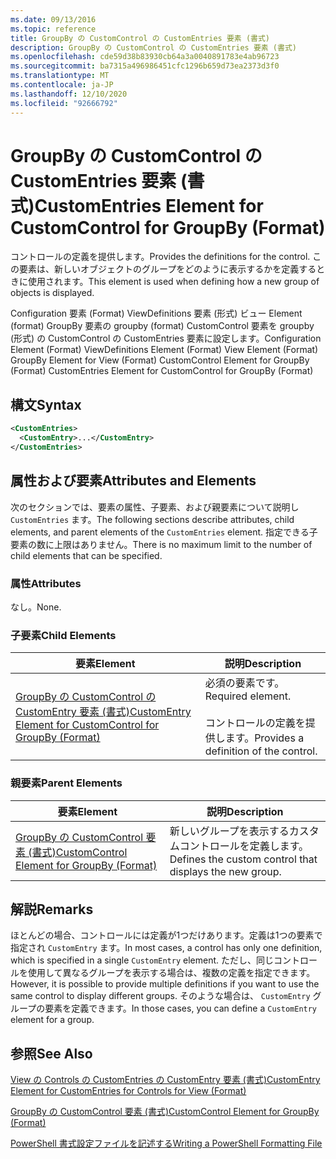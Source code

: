 ```yaml
---
ms.date: 09/13/2016
ms.topic: reference
title: GroupBy の CustomControl の CustomEntries 要素 (書式)
description: GroupBy の CustomControl の CustomEntries 要素 (書式)
ms.openlocfilehash: cde59d38b83930cb64a3a0040891783e4ab96723
ms.sourcegitcommit: ba7315a496986451cfc1296b659d73ea2373d3f0
ms.translationtype: MT
ms.contentlocale: ja-JP
ms.lasthandoff: 12/10/2020
ms.locfileid: "92666792"
---
```

# <a name="customentries-element-for-customcontrol-for-groupby-format"></a><span data-ttu-id="5f4cc-103">GroupBy の CustomControl の CustomEntries 要素 (書式)</span><span class="sxs-lookup"><span data-stu-id="5f4cc-103">CustomEntries Element for CustomControl for GroupBy (Format)</span></span>

<span data-ttu-id="5f4cc-104">コントロールの定義を提供します。</span><span class="sxs-lookup"><span data-stu-id="5f4cc-104">Provides the definitions for the control.</span></span> <span data-ttu-id="5f4cc-105">この要素は、新しいオブジェクトのグループをどのように表示するかを定義するときに使用されます。</span><span class="sxs-lookup"><span data-stu-id="5f4cc-105">This element is used when defining how a new group of objects is displayed.</span></span>

<span data-ttu-id="5f4cc-106">Configuration 要素 (Format) ViewDefinitions 要素 (形式) ビュー Element (format) GroupBy 要素の groupby (format) CustomControl 要素を groupby (形式) の CustomControl の CustomEntries 要素に設定します。</span><span class="sxs-lookup"><span data-stu-id="5f4cc-106">Configuration Element (Format) ViewDefinitions Element (Format) View Element (Format) GroupBy Element for View (Format) CustomControl Element for GroupBy (Format) CustomEntries Element for CustomControl for GroupBy (Format)</span></span>

## <a name="syntax"></a><span data-ttu-id="5f4cc-107">構文</span><span class="sxs-lookup"><span data-stu-id="5f4cc-107">Syntax</span></span>

```xml
<CustomEntries>
  <CustomEntry>...</CustomEntry>
</CustomEntries>
```

## <a name="attributes-and-elements"></a><span data-ttu-id="5f4cc-108">属性および要素</span><span class="sxs-lookup"><span data-stu-id="5f4cc-108">Attributes and Elements</span></span>

<span data-ttu-id="5f4cc-109">次のセクションでは、要素の属性、子要素、および親要素について説明し `CustomEntries` ます。</span><span class="sxs-lookup"><span data-stu-id="5f4cc-109">The following sections describe attributes, child elements, and parent elements of the `CustomEntries` element.</span></span> <span data-ttu-id="5f4cc-110">指定できる子要素の数に上限はありません。</span><span class="sxs-lookup"><span data-stu-id="5f4cc-110">There is no maximum limit to the number of child elements that can be specified.</span></span>

### <a name="attributes"></a><span data-ttu-id="5f4cc-111">属性</span><span class="sxs-lookup"><span data-stu-id="5f4cc-111">Attributes</span></span>

<span data-ttu-id="5f4cc-112">なし。</span><span class="sxs-lookup"><span data-stu-id="5f4cc-112">None.</span></span>

### <a name="child-elements"></a><span data-ttu-id="5f4cc-113">子要素</span><span class="sxs-lookup"><span data-stu-id="5f4cc-113">Child Elements</span></span>

|<span data-ttu-id="5f4cc-114">要素</span><span class="sxs-lookup"><span data-stu-id="5f4cc-114">Element</span></span>|<span data-ttu-id="5f4cc-115">説明</span><span class="sxs-lookup"><span data-stu-id="5f4cc-115">Description</span></span>|
|-------------|-----------------|
|[<span data-ttu-id="5f4cc-116">GroupBy の CustomControl の CustomEntry 要素 (書式)</span><span class="sxs-lookup"><span data-stu-id="5f4cc-116">CustomEntry Element for CustomControl for GroupBy (Format)</span></span>](./customentry-element-for-customcontrol-for-groupby-format.md)|<span data-ttu-id="5f4cc-117">必須の要素です。</span><span class="sxs-lookup"><span data-stu-id="5f4cc-117">Required element.</span></span><br /><br /> <span data-ttu-id="5f4cc-118">コントロールの定義を提供します。</span><span class="sxs-lookup"><span data-stu-id="5f4cc-118">Provides a definition of the control.</span></span>|

### <a name="parent-elements"></a><span data-ttu-id="5f4cc-119">親要素</span><span class="sxs-lookup"><span data-stu-id="5f4cc-119">Parent Elements</span></span>

|<span data-ttu-id="5f4cc-120">要素</span><span class="sxs-lookup"><span data-stu-id="5f4cc-120">Element</span></span>|<span data-ttu-id="5f4cc-121">説明</span><span class="sxs-lookup"><span data-stu-id="5f4cc-121">Description</span></span>|
|-------------|-----------------|
|[<span data-ttu-id="5f4cc-122">GroupBy の CustomControl 要素 (書式)</span><span class="sxs-lookup"><span data-stu-id="5f4cc-122">CustomControl Element for GroupBy (Format)</span></span>](./customcontrol-element-for-groupby-format.md)|<span data-ttu-id="5f4cc-123">新しいグループを表示するカスタムコントロールを定義します。</span><span class="sxs-lookup"><span data-stu-id="5f4cc-123">Defines the custom control that displays the new group.</span></span>|

## <a name="remarks"></a><span data-ttu-id="5f4cc-124">解説</span><span class="sxs-lookup"><span data-stu-id="5f4cc-124">Remarks</span></span>

<span data-ttu-id="5f4cc-125">ほとんどの場合、コントロールには定義が1つだけあります。定義は1つの要素で指定され `CustomEntry` ます。</span><span class="sxs-lookup"><span data-stu-id="5f4cc-125">In most cases, a control has only one definition, which is specified in a single `CustomEntry` element.</span></span> <span data-ttu-id="5f4cc-126">ただし、同じコントロールを使用して異なるグループを表示する場合は、複数の定義を指定できます。</span><span class="sxs-lookup"><span data-stu-id="5f4cc-126">However, it is possible to provide multiple definitions if you want to use the same control to display different groups.</span></span> <span data-ttu-id="5f4cc-127">そのような場合は、 `CustomEntry` グループの要素を定義できます。</span><span class="sxs-lookup"><span data-stu-id="5f4cc-127">In those cases, you can define a `CustomEntry` element for a group.</span></span>

## <a name="see-also"></a><span data-ttu-id="5f4cc-128">参照</span><span class="sxs-lookup"><span data-stu-id="5f4cc-128">See Also</span></span>

[<span data-ttu-id="5f4cc-129">View の Controls の CustomEntries の CustomEntry 要素 (書式)</span><span class="sxs-lookup"><span data-stu-id="5f4cc-129">CustomEntry Element for CustomEntries for Controls for View (Format)</span></span>](./customentry-element-for-customentries-for-controls-for-view-format.md)

[<span data-ttu-id="5f4cc-130">GroupBy の CustomControl 要素 (書式)</span><span class="sxs-lookup"><span data-stu-id="5f4cc-130">CustomControl Element for GroupBy (Format)</span></span>](./customcontrol-element-for-groupby-format.md)

[<span data-ttu-id="5f4cc-131">PowerShell 書式設定ファイルを記述する</span><span class="sxs-lookup"><span data-stu-id="5f4cc-131">Writing a PowerShell Formatting File</span></span>](./writing-a-powershell-formatting-file.md)
